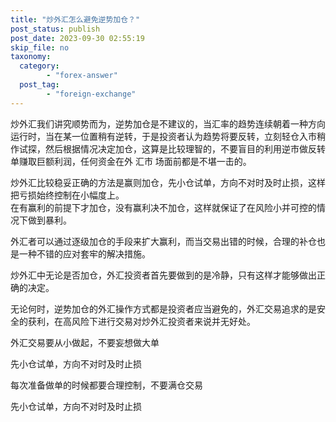 ```yaml
---
title: "炒外汇怎么避免逆势加仓？"
post_status: publish
post_date: 2023-09-30 02:55:19
skip_file: no
taxonomy:
  category:
        - "forex-answer"
  post_tag:
        - "foreign-exchange"
---
```


炒外汇我们讲究顺势而为，逆势加仓是不建议的，当汇率的趋势连续朝着一种方向运行时，当在某一位置稍有逆转，于是投资者认为趋势将要反转，立刻轻仓入市稍作试探，然后根据情况决定加仓，这算是比较理智的，不要盲目的利用逆市做反转单赚取巨额利润，任何资金在外 汇市 场面前都是不堪一击的。

炒外汇比较稳妥正确的方法是赢则加仓，先小仓试单，方向不对时及时止损，这样把亏损始终控制在小幅度上。  
在有赢利的前提下才加仓，没有赢利决不加仓，这样就保证了在风险小并可控的情况下做到暴利。

外汇者可以通过逐级加仓的手段来扩大赢利，而当交易出错的时候，合理的补仓也是一种不错的应对套牢的解决措施。

炒外汇中无论是否加仓，外汇投资者首先要做到的是冷静，只有这样才能够做出正确的决定。

无论何时，逆势加仓的外汇操作方式都是投资者应当避免的，外汇交易追求的是安全的获利，在高风险下进行交易对炒外汇投资者来说并无好处。

外汇交易要从小做起，不要妄想做大单

先小仓试单，方向不对时及时止损

每次准备做单的时候都要合理控制，不要满仓交易

先小仓试单，方向不对时及时止损

